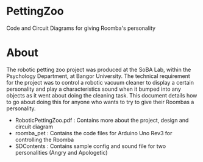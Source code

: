 # PettingZoo
Code and Circuit Diagrams for giving Roomba's personality

# About
The robotic petting zoo project was produced at the SoBA Lab, within the Psychology Department, at Bangor University. The technical requirement for the project was to control a robotic vacuum cleaner to display a certain personality and play a characteristics sound when it bumped into any objects as it went about doing the cleaning task. This document details how to go about doing this for anyone who wants to try to give their Roombas a personality.

* RoboticPettingZoo.pdf  : Contains more about the project, design and circuit diagram
* roomba_pet             : Contains the code files for Arduino Uno Rev3 for controlling the Roomba
* SDContents             : Contains sample config and sound file for two personalities (Angry and Apologetic)
